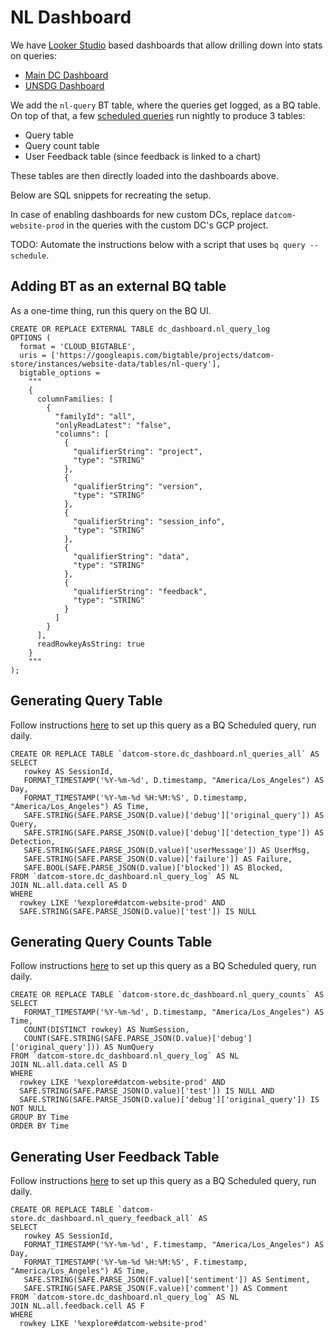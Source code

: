 # NL Dashboard

We have [Looker Studio](https://lookerstudio.google.com/) based dashboards
that allow drilling down into stats on queries:
* [Main DC
  Dashboard](https://lookerstudio.google.com/c/reporting/8630027a-8d53-4b50-805d-9fc533e0a738/page/p_0zw216uvad)
* [UNSDG
  Dashboard](https://lookerstudio.google.com/c/reporting/ba70ded9-dde3-4c9d-9862-440025e3d081/page/dVqcD)

We add the `nl-query` BT table, where the queries get logged, as a BQ table.
On top of that, a few [scheduled
queries](https://pantheon.corp.google.com/bigquery/scheduled-queries?mods=-monitoring_api_staging&project=datcom-store)
run nightly to produce 3 tables:

* Query table
* Query count table
* User Feedback table (since feedback is linked to a chart)

These tables are then directly loaded into the dashboards above.

Below are SQL snippets for recreating the setup.

In case of enabling dashboards for new custom DCs, replace
`datcom-website-prod` in the queries with the custom DC's GCP project.

TODO: Automate the instructions below with a script that uses `bq query --schedule`.


## Adding BT as an external BQ table

As a one-time thing, run this query on the BQ UI.

```
CREATE OR REPLACE EXTERNAL TABLE dc_dashboard.nl_query_log
OPTIONS (
  format = 'CLOUD_BIGTABLE',
  uris = ['https://googleapis.com/bigtable/projects/datcom-store/instances/website-data/tables/nl-query'],
  bigtable_options =
    """
    {
      columnFamilies: [
        {
          "familyId": "all",
          "onlyReadLatest": "false",
          "columns": [
            {
              "qualifierString": "project",
              "type": "STRING"
            },
            {
              "qualifierString": "version",
              "type": "STRING"
            },
            {
              "qualifierString": "session_info",
              "type": "STRING"
            },
            {
              "qualifierString": "data",
              "type": "STRING"
            },
            {
              "qualifierString": "feedback",
              "type": "STRING"
            }
          ]
        }
      ],
      readRowkeyAsString: true
    }
    """
);
```

## Generating Query Table

Follow instructions [here](https://cloud.google.com/bigquery/docs/scheduling-queries#set_up_scheduled_queries) to set up this query as a BQ Scheduled query, run daily.

```
CREATE OR REPLACE TABLE `datcom-store.dc_dashboard.nl_queries_all` AS
SELECT
   rowkey AS SessionId,
   FORMAT_TIMESTAMP('%Y-%m-%d', D.timestamp, "America/Los_Angeles") AS Day,
   FORMAT_TIMESTAMP('%Y-%m-%d %H:%M:%S', D.timestamp, "America/Los_Angeles") AS Time,
   SAFE.STRING(SAFE.PARSE_JSON(D.value)['debug']['original_query']) AS Query,
   SAFE.STRING(SAFE.PARSE_JSON(D.value)['debug']['detection_type']) AS Detection,
   SAFE.STRING(SAFE.PARSE_JSON(D.value)['userMessage']) AS UserMsg,
   SAFE.STRING(SAFE.PARSE_JSON(D.value)['failure']) AS Failure,
   SAFE.BOOL(SAFE.PARSE_JSON(D.value)['blocked']) AS Blocked,
FROM `datcom-store.dc_dashboard.nl_query_log` AS NL
JOIN NL.all.data.cell AS D
WHERE
  rowkey LIKE '%explore#datcom-website-prod' AND
  SAFE.STRING(SAFE.PARSE_JSON(D.value)['test']) IS NULL
```

## Generating Query Counts Table

Follow instructions [here](https://cloud.google.com/bigquery/docs/scheduling-queries#set_up_scheduled_queries) to set up this query as a BQ Scheduled query, run daily.

```
CREATE OR REPLACE TABLE `datcom-store.dc_dashboard.nl_query_counts` AS
SELECT
   FORMAT_TIMESTAMP('%Y-%m-%d', D.timestamp, "America/Los_Angeles") AS Time,
   COUNT(DISTINCT rowkey) AS NumSession,
   COUNT(SAFE.STRING(SAFE.PARSE_JSON(D.value)['debug']['original_query'])) AS NumQuery
FROM `datcom-store.dc_dashboard.nl_query_log` AS NL
JOIN NL.all.data.cell AS D
WHERE
  rowkey LIKE '%explore#datcom-website-prod' AND
  SAFE.STRING(SAFE.PARSE_JSON(D.value)['test']) IS NULL AND
  SAFE.STRING(SAFE.PARSE_JSON(D.value)['debug']['original_query']) IS NOT NULL
GROUP BY Time
ORDER BY Time
```

## Generating User Feedback Table

Follow instructions [here](https://cloud.google.com/bigquery/docs/scheduling-queries#set_up_scheduled_queries) to set up this query as a BQ Scheduled query, run daily.

```
CREATE OR REPLACE TABLE `datcom-store.dc_dashboard.nl_query_feedback_all` AS
SELECT
   rowkey AS SessionId,
   FORMAT_TIMESTAMP('%Y-%m-%d', F.timestamp, "America/Los_Angeles") AS Day,
   FORMAT_TIMESTAMP('%Y-%m-%d %H:%M:%S', F.timestamp, "America/Los_Angeles") AS Time,
   SAFE.STRING(SAFE.PARSE_JSON(F.value)['sentiment']) AS Sentiment,
   SAFE.STRING(SAFE.PARSE_JSON(F.value)['comment']) AS Comment
FROM `datcom-store.dc_dashboard.nl_query_log` AS NL
JOIN NL.all.feedback.cell AS F
WHERE
  rowkey LIKE '%explore#datcom-website-prod'
```

